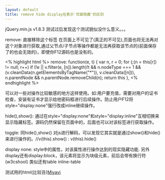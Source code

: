 ```yaml
---
layout: default
title: remove hide display在表示'页面隐藏'的区别
---
```


jQuery.min.js v1.8.3
测试过后发现这个测试貌似没什么意义。。。

remove:
直接移除这个标签 在页面上不可见了(真正的不可见),页面也将无法再对这个对象进行获取,通过父节点/子节点等操作都是无法再获取该节点的(前面保存了的也会无效的)，即使你F12源码也是没有的。

<% highlight html %>
remove: function(e, t) {
    var n, r = 0;
    for (;(n = this[r]) != null; r++) 
        if (!e || v.filter(e, [n]).length)!t && n.nodeType === 1 && (v.cleanData(n.getElementsByTagName("*")), v.cleanData([n])), n.parentNode && n.parentNode.removeChild(n);
            return this
},
<% endhighlight %>

可以对一些对操作比较敏感的地方这样使用。如:用户要充值，需要对用户的证书检查，安装有证书才显示给他密码框进行后续操作。防止用户F12将style="display:none"强行改成inline继续操作。

hide(),show():
通过在style="display:none"和style="display:inline"互相切换来显示隐藏标签。源码仍然保留在页面中的，后面也可以对该标签进行获取操作。

toggle:
同hide(),show()
对js进行解码，可以发现它其实就是通过show()和hide()来进行操作的。//v(this).show() : v(this).hide()

display none:
style中的属性，对该属性进行操作达到的现实隐藏功能.
另外display还有display:block，该元素将显示为块级元素，前后会带有换行符(w3cshool)
类似还有table inline-table

测试用的html(比较丑)<a href="http://makeithome.qiniudn.com/2014-11-10.html">Miyavi</a>
